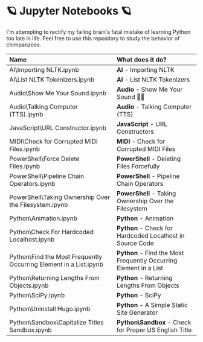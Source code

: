 # 🪐 Jupyter Notebooks 🪐

I'm attempting to rectify my failing brain's fatal mistake of learning Python too late in life. Feel free to use this repository to study the behavior of chimpanzees.

Name | What does it do?
:---|:---
AI\Importing NLTK.ipynb | **AI** - Importing NLTK
AI\List NLTK Tokenizers.ipynb | **AI** - List NLTK Tokenizers
Audio\Show Me Your Sound.ipynb | **Audio** - Show Me Your Sound 🎵👀
Audio\Talking Computer (TTS).ipynb | **Audio** - Talking Computer (TTS)
JavaScript\URL Constructor.ipynb | **JavaScript** - URL Constructors
MIDI\Check for Corrupted MIDI Files.ipynb | **MIDI** - Check for Corrupted MIDI Files
PowerShell\Force Delete Files.ipynb | **PowerShell** - Deleting Files Forcefully
PowerShell\Pipeline Chain Operators.ipynb | **PowerShell** - Pipeline Chain Operators
PowerShell\Taking Ownership Over the Filesystem.ipynb | **PowerShell** - Taking Ownership Over the Filesystem
Python\Animation.ipynb | **Python** - Animation
Python\Check For Hardcoded Localhost.ipynb | **Python** - Check for Hardcoded Localhost in Source Code
Python\Find the Most Frequently Occurring Element in a List.ipynb | **Python** - Find the Most Frequently Occurring Element in a List
Python\Returning Lengths From Objects.ipynb | **Python** - Returning Lengths From Objects
Python\SciPy.ipynb | **Python** - SciPy
Python\Uninstall Hugo.ipynb | **Python** - A Simple Static Site Generator
Python\Sandbox\Capitalize Titles Sandbox.ipynb | **Python\Sandbox** - Check for Proper US English Title
